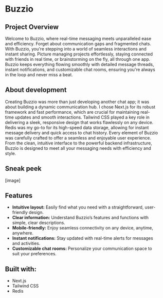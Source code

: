 # Buzzio

## Project Overview
Welcome to Buzzio, where real-time messaging meets unparalleled ease and efficiency. Forget about communication gaps and fragmented chats. With Buzzio, you're stepping into a world of seamless interactions and instant sharing. Picture managing projects effortlessly, staying connected with friends in real time, or brainstorming on the fly, all through one app. Buzzio keeps everything flowing smoothly with detailed message threads, instant notifications, and customizable chat rooms, ensuring you're always in the loop and never miss a beat.

## About development
Creating Buzzio was more than just developing another chat app; it was about building a dynamic communication hub. I chose Next.js for its robust framework and fast performance, which are crucial for maintaining real-time updates and smooth interactions. Tailwind CSS played a key role in delivering a sleek, responsive design that works flawlessly on any device. Redis was my go-to for its high-speed data storage, allowing for instant message delivery and quick access to chat history. Every element of Buzzio was carefully crafted to offer a seamless and enjoyable user experience. From the clean, intuitive interface to the powerful backend infrastructure, Buzzio is designed to meet all your messaging needs with efficiency and style.

## Sneak peek
[image]

## Features
* **Intuitive layout:** Easily find what you need with a straightforward, user-friendly design.
* **Clear information:** Understand Buzzio’s features and functions with simple, clear descriptions.
* **Mobile-friendly:** Enjoy seamless connectivity on any device, anytime, anywhere.
* **Instant notifications:** Stay updated with real-time alerts for messages and activities.
* **Customizable chat rooms:** Personalize your communication space to suit your preferences.

## Built with:
* Next.js
* Tailwind CSS
* Redis




